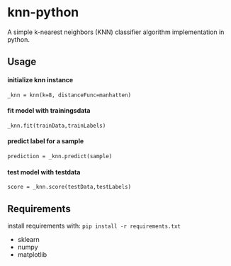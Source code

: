 # knn-python
A simple k-nearest neighbors (KNN) classifier algorithm implementation in python.

## Usage
#### initialize knn instance
```_knn = knn(k=8, distanceFunc=manhatten)```
#### fit model with trainingsdata
```_knn.fit(trainData,trainLabels)```
#### predict label for a sample
```prediction = _knn.predict(sample)```
#### test model with testdata
```score = _knn.score(testData,testLabels)```

## Requirements
install requirements with: ```pip install -r requirements.txt```
- sklearn
- numpy
- matplotlib
